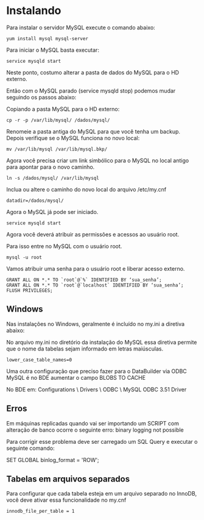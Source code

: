 # Instalando

Para instalar o servidor MySQL execute o comando abaixo:

    yum install mysql mysql-server

Para iniciar o MySQL basta executar:

    service mysqld start

Neste ponto, costumo alterar a pasta de dados do MySQL para o HD externo.

Então com o MySQL parado (service mysqld stop) podemos mudar seguindo os passos abaixo:


Copiando a pasta MySQL para o HD externo:

    cp -r -p /var/lib/mysql/ /dados/mysql/

Renomeie a pasta antiga do MySQL para que você tenha um backup. Depois verifique se o MySQL funciona no novo local:

    mv /var/lib/mysql /var/lib/mysql.bkp/

Agora você precisa criar um link simbólico para o MySQL no local antigo para apontar para o novo caminho.

    ln -s /dados/mysql/ /var/lib/mysql

Inclua ou altere o caminho do novo local do arquivo /etc/my.cnf

    datadir=/dados/mysql/

Agora o MySQL já pode ser iniciado.

    service mysqld start

Agora você deverá atribuir as permissões e acessos ao usuário root.

Para isso entre no MySQL com o usuário root.

    mysql -u root

Vamos atribuir uma senha para o usuário root e liberar acesso externo.

    GRANT ALL ON *.* TO `root`@`%` IDENTIFIED BY ‘sua_senha’;
    GRANT ALL ON *.* TO `root`@`localhost` IDENTIFIED BY ‘sua_senha’;
    FLUSH PRIVILEGES;

## Windows

Nas instalações no Windows, geralmente é incluído no my.ini a diretiva abaixo:

No arquivo my.ini no diretório da instalação do MySQL essa diretiva permite que o nome da tabelas sejam informado em letras maiúsculas.

    lower_case_table_names=0

Uma outra configuração que preciso fazer para o DataBuilder via ODBC MySQL é no BDE aumentar o campo BLOBS TO CACHE

No BDE em: Configurations \ Drivers \ ODBC \ MySQL ODBC 3.51 Driver

## Erros

Em máquinas replicadas quando vai ser importando um SCRIPT com alteração de banco ocorre o seguinte erro: binary logging not possible

Para corrigir esse problema deve ser carregado um SQL Query e executar o seguinte comando:

SET GLOBAL binlog_format = 'ROW';

## Tabelas em arquivos separados

Para configurar que cada tabela esteja em um arquivo separado no InnoDB, você deve ativar essa funcionalidade no my.cnf

    innodb_file_per_table = 1
    
    
